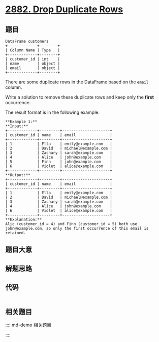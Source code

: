 # [2882. Drop Duplicate Rows](https://leetcode.com/problems/drop-duplicate-rows)

## 题目


    DataFrame customers
    +-------------+--------+
    | Column Name | Type   |
    +-------------+--------+
    | customer_id | int    |
    | name        | object |
    | email       | object |
    +-------------+--------+
    

There are some duplicate rows in the DataFrame based on the `email` column.

Write a solution to remove these duplicate rows and keep only the **first**
occurrence.

The result format is in the following example.



    
    
    **Example 1:**
    **Input:**
    +-------------+---------+---------------------+
    | customer_id | name    | email               |
    +-------------+---------+---------------------+
    | 1           | Ella    | emily@example.com   |
    | 2           | David   | michael@example.com |
    | 3           | Zachary | sarah@example.com   |
    | 4           | Alice   | john@example.com    |
    | 5           | Finn    | john@example.com    |
    | 6           | Violet  | alice@example.com   |
    +-------------+---------+---------------------+
    **Output:** 
    +-------------+---------+---------------------+
    | customer_id | name    | email               |
    +-------------+---------+---------------------+
    | 1           | Ella    | emily@example.com   |
    | 2           | David   | michael@example.com |
    | 3           | Zachary | sarah@example.com   |
    | 4           | Alice   | john@example.com    |
    | 6           | Violet  | alice@example.com   |
    +-------------+---------+---------------------+
    **Explanation:**
    Alic (customer_id = 4) and Finn (customer_id = 5) both use john@example.com, so only the first occurrence of this email is retained.
    


## 题目大意

## 解题思路

## 代码

```javascript

```

## 相关题目

:::: md-demo 相关题目

::::

